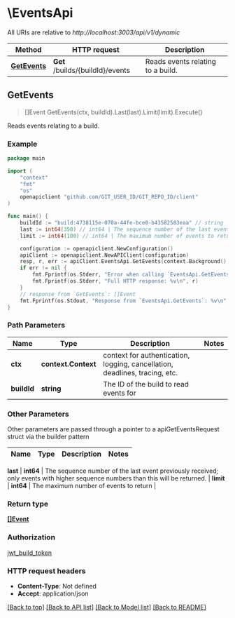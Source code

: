 # \EventsApi

All URIs are relative to *http://localhost:3003/api/v1/dynamic*

Method | HTTP request | Description
------------- | ------------- | -------------
[**GetEvents**](EventsApi.md#GetEvents) | **Get** /builds/{buildId}/events | Reads events relating to a build.



## GetEvents

> []Event GetEvents(ctx, buildId).Last(last).Limit(limit).Execute()

Reads events relating to a build.



### Example

```go
package main

import (
    "context"
    "fmt"
    "os"
    openapiclient "github.com/GIT_USER_ID/GIT_REPO_ID/client"
)

func main() {
    buildId := "build:4738115e-070a-44fe-bce0-b43582583eaa" // string | The ID of the build to read events for
    last := int64(350) // int64 | The sequence number of the last event previously received; only events with higher sequence numbers than this will be returned. (optional)
    limit := int64(100) // int64 | The maximum number of events to return (optional)

    configuration := openapiclient.NewConfiguration()
    apiClient := openapiclient.NewAPIClient(configuration)
    resp, r, err := apiClient.EventsApi.GetEvents(context.Background(), buildId).Last(last).Limit(limit).Execute()
    if err != nil {
        fmt.Fprintf(os.Stderr, "Error when calling `EventsApi.GetEvents``: %v\n", err)
        fmt.Fprintf(os.Stderr, "Full HTTP response: %v\n", r)
    }
    // response from `GetEvents`: []Event
    fmt.Fprintf(os.Stdout, "Response from `EventsApi.GetEvents`: %v\n", resp)
}
```

### Path Parameters


Name | Type | Description  | Notes
------------- | ------------- | ------------- | -------------
**ctx** | **context.Context** | context for authentication, logging, cancellation, deadlines, tracing, etc.
**buildId** | **string** | The ID of the build to read events for | 

### Other Parameters

Other parameters are passed through a pointer to a apiGetEventsRequest struct via the builder pattern


Name | Type | Description  | Notes
------------- | ------------- | ------------- | -------------

 **last** | **int64** | The sequence number of the last event previously received; only events with higher sequence numbers than this will be returned. | 
 **limit** | **int64** | The maximum number of events to return | 

### Return type

[**[]Event**](Event.md)

### Authorization

[jwt_build_token](../README.md#jwt_build_token)

### HTTP request headers

- **Content-Type**: Not defined
- **Accept**: application/json

[[Back to top]](#) [[Back to API list]](../README.md#documentation-for-api-endpoints)
[[Back to Model list]](../README.md#documentation-for-models)
[[Back to README]](../README.md)

